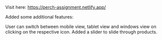 Visit here: https://perch-assignment.netlify.app/

Added some additional features:

User can switch between mobile view, tablet view and windows view on clicking on the respective icon.
Added a slider to slide through products.
